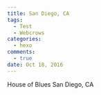 ```yaml
---
title: San Diego, CA
tags:
  - Test
  - Webcrows
categories:
  - hexo
comments:
  - true
date: Oct 18, 2016
---
```


House of Blues
San Diego, CA
